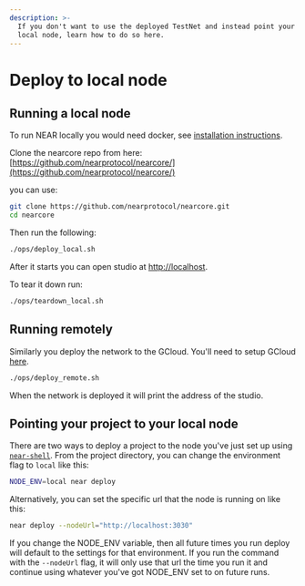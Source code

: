 ```yaml
---
description: >-
  If you don't want to use the deployed TestNet and instead point your DAPP to a
  local node, learn how to do so here.
---
```


# Deploy to local node

## Running a local node

To run NEAR locally you would need docker, see [installation instructions](https://www.docker.com/get-started).

Clone the nearcore repo from here: [https://github.com/nearprotocol/nearcore/](https://github.com/nearprotocol/nearcore/)

you can use:

```bash
git clone https://github.com/nearprotocol/nearcore.git
cd nearcore
```

Then run the following:

```bash
./ops/deploy_local.sh
```

After it starts you can open studio at [http://localhost](http://localhost).

To tear it down run:

```bash
./ops/teardown_local.sh
```

## Running remotely

Similarly you deploy the network to the GCloud. You'll need to setup GCloud [here](https://cloud.google.com/deployment-manager/docs/step-by-step-guide/installation-and-setup).

```bash
./ops/deploy_remote.sh
```

When the network is deployed it will print the address of the studio.

## Pointing your project to your local node

There are two ways to deploy a project to the node you've just set up using [`near-shell`](./). From the project directory, you can change the environment flag to `local` like this:

```bash
NODE_ENV=local near deploy
```

Alternatively, you can set the specific url that the node is running on like this:

```bash
near deploy --nodeUrl="http://localhost:3030"
```

If you change the NODE\_ENV variable, then all future times you run deploy will default to the settings for that environment. If you run the command with the `--nodeUrl` flag, it will only use that url the time you run it and continue using whatever you've got NODE\_ENV set to on future runs.


